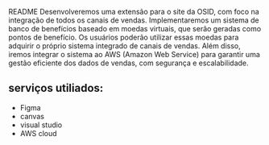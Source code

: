 README
Desenvolveremos uma extensão para o site da OSID, com foco na integração de todos os canais de vendas. 
Implementaremos um sistema de banco de benefícios baseado em moedas virtuais, que serão geradas como pontos de benefício. 
Os usuários poderão utilizar essas moedas para adquirir o próprio sistema integrado de canais de vendas. 
Além disso, iremos integrar o sistema ao AWS (Amazon Web Service) para garantir uma gestão eficiente dos dados de vendas, com segurança e escalabilidade.
## serviços utiliados:
- Figma
- canvas
- visual studio
- AWS cloud
